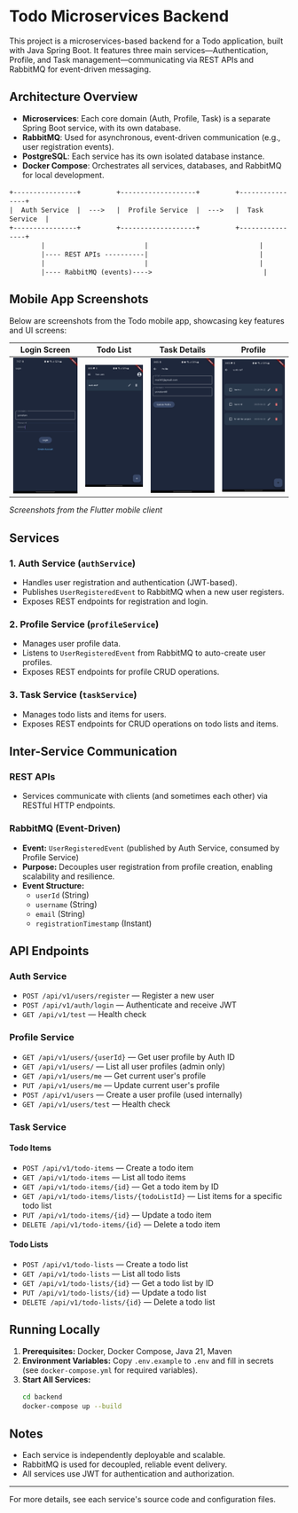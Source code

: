 # Todo Microservices Backend

This project is a microservices-based backend for a Todo application, built with Java Spring Boot. It features three main services—Authentication, Profile, and Task management—communicating via REST APIs and RabbitMQ for event-driven messaging.

## Architecture Overview

- **Microservices**: Each core domain (Auth, Profile, Task) is a separate Spring Boot service, with its own database.
- **RabbitMQ**: Used for asynchronous, event-driven communication (e.g., user registration events).
- **PostgreSQL**: Each service has its own isolated database instance.
- **Docker Compose**: Orchestrates all services, databases, and RabbitMQ for local development.

```
+----------------+         +-------------------+         +----------------+
|  Auth Service  |  --->   |  Profile Service  |  --->   |  Task Service  |
+----------------+         +-------------------+         +----------------+
        |                         |                            |
        |---- REST APIs ----------|                            |
        |                         |                            |
        |---- RabbitMQ (events)---->                            |
```

## Mobile App Screenshots

Below are screenshots from the Todo mobile app, showcasing key features and UI screens:

| Login Screen | Todo List | Task Details | Profile |
|:------------:|:---------:|:------------:|:-------:|
| ![](screenshots/Screenshot_20250622_195758.png) | ![](screenshots/Screenshot_20250622_200334.png) | ![](screenshots/Screenshot_20250622_200342.png) | ![](screenshots/Screenshot_20250622_200351.png) |

*Screenshots from the Flutter mobile client*

## Services

### 1. Auth Service (`authService`)
- Handles user registration and authentication (JWT-based).
- Publishes `UserRegisteredEvent` to RabbitMQ when a new user registers.
- Exposes REST endpoints for registration and login.

### 2. Profile Service (`profileService`)
- Manages user profile data.
- Listens to `UserRegisteredEvent` from RabbitMQ to auto-create user profiles.
- Exposes REST endpoints for profile CRUD operations.

### 3. Task Service (`taskService`)
- Manages todo lists and items for users.
- Exposes REST endpoints for CRUD operations on todo lists and items.

## Inter-Service Communication

### REST APIs
- Services communicate with clients (and sometimes each other) via RESTful HTTP endpoints.

### RabbitMQ (Event-Driven)
- **Event:** `UserRegisteredEvent` (published by Auth Service, consumed by Profile Service)
- **Purpose:** Decouples user registration from profile creation, enabling scalability and resilience.
- **Event Structure:**
  - `userId` (String)
  - `username` (String)
  - `email` (String)
  - `registrationTimestamp` (Instant)

## API Endpoints

### Auth Service
- `POST /api/v1/users/register` — Register a new user
- `POST /api/v1/auth/login` — Authenticate and receive JWT
- `GET /api/v1/test` — Health check

### Profile Service
- `GET /api/v1/users/{userId}` — Get user profile by Auth ID
- `GET /api/v1/users/` — List all user profiles (admin only)
- `GET /api/v1/users/me` — Get current user's profile
- `PUT /api/v1/users/me` — Update current user's profile
- `POST /api/v1/users` — Create a user profile (used internally)
- `GET /api/v1/users/test` — Health check

### Task Service
#### Todo Items
- `POST /api/v1/todo-items` — Create a todo item
- `GET /api/v1/todo-items` — List all todo items
- `GET /api/v1/todo-items/{id}` — Get a todo item by ID
- `GET /api/v1/todo-items/lists/{todoListId}` — List items for a specific todo list
- `PUT /api/v1/todo-items/{id}` — Update a todo item
- `DELETE /api/v1/todo-items/{id}` — Delete a todo item

#### Todo Lists
- `POST /api/v1/todo-lists` — Create a todo list
- `GET /api/v1/todo-lists` — List all todo lists
- `GET /api/v1/todo-lists/{id}` — Get a todo list by ID
- `PUT /api/v1/todo-lists/{id}` — Update a todo list
- `DELETE /api/v1/todo-lists/{id}` — Delete a todo list

## Running Locally

1. **Prerequisites:** Docker, Docker Compose, Java 21, Maven
2. **Environment Variables:** Copy `.env.example` to `.env` and fill in secrets (see `docker-compose.yml` for required variables).
3. **Start All Services:**
   ```sh
   cd backend
   docker-compose up --build
   ```

## Notes
- Each service is independently deployable and scalable.
- RabbitMQ is used for decoupled, reliable event delivery.
- All services use JWT for authentication and authorization.

---

For more details, see each service's source code and configuration files. 